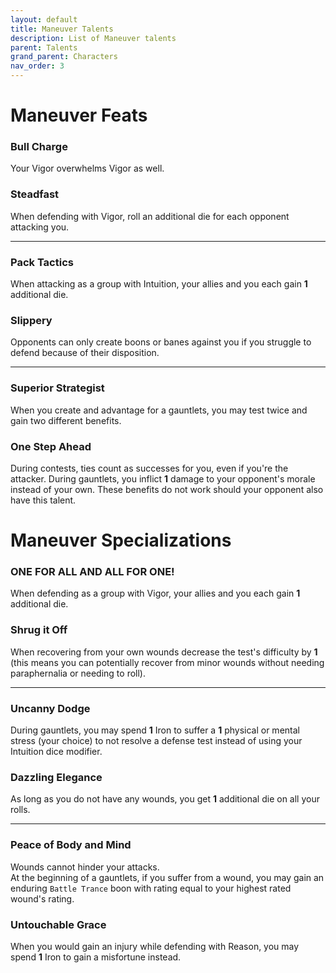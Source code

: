 ```yaml
---
layout: default
title: Maneuver Talents
description: List of Maneuver talents
parent: Talents
grand_parent: Characters
nav_order: 3
---
```


# Maneuver Feats

### Bull Charge

Your Vigor overwhelms Vigor as well.

### Steadfast

When defending with Vigor, roll an additional die for each opponent attacking you.

---

### Pack Tactics

When attacking as a group with Intuition, your allies and you each gain **1** additional die.

### Slippery

Opponents can only create boons or banes against you if you struggle to defend because of their disposition.

---

### Superior Strategist

When you create and advantage for a gauntlets, you may test twice and gain two different benefits.

### One Step Ahead

During contests, ties count as successes for you, even if you're the attacker. During gauntlets, you inflict **1** damage to your opponent's morale instead of your own. These benefits do not work should your opponent also have this talent.



# Maneuver Specializations

### ONE FOR ALL AND ALL FOR ONE!

When defending as a group with Vigor, your allies and you each gain **1** additional die.

### Shrug it Off

When recovering from your own wounds decrease the test's difficulty by **1** (this means you can potentially recover from minor wounds without needing paraphernalia or needing to roll).

---

### Uncanny Dodge

During gauntlets, you may spend **1** Iron to suffer a **1** physical or mental stress (your choice) to not resolve a defense test instead of using your Intuition dice modifier.

### Dazzling Elegance

As long as you do not have any wounds, you get **1** additional die on all your rolls.

---

### Peace of Body and Mind

Wounds cannot hinder your attacks.  
At the beginning of a gauntlets, if you suffer from a wound, you may gain an enduring `Battle Trance` boon with rating equal to your highest rated wound's rating.

### Untouchable Grace

When you would gain an injury while defending with Reason, you may spend **1** Iron to gain a misfortune instead.
